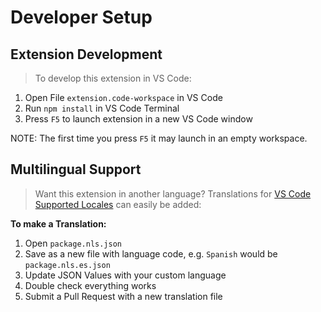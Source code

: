 Developer Setup
===

Extension Development
---

> To develop this extension in VS Code:

1. Open File `extension.code-workspace` in VS Code
2. Run `npm install` in VS Code Terminal
3. Press `F5` to launch extension in a new VS Code window

NOTE: The first time you press `F5` it may launch in an empty workspace.

Multilingual Support
---

> Want this extension in another language? Translations for [VS Code Supported Locales](https://code.visualstudio.com/docs/getstarted/locales#_available-locales) can easily be added:

**To make a Translation:**

1. Open `package.nls.json`
2. Save as a new file with language code, e.g. `Spanish` would be `package.nls.es.json`
3. Update JSON Values with your custom language
4. Double check everything works
5. Submit a Pull Request with a new translation file
